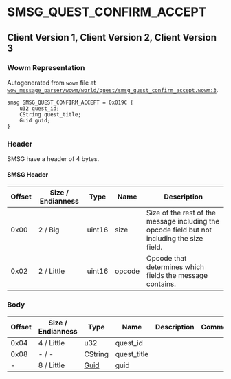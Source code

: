 # SMSG_QUEST_CONFIRM_ACCEPT

## Client Version 1, Client Version 2, Client Version 3

### Wowm Representation

Autogenerated from `wowm` file at [`wow_message_parser/wowm/world/quest/smsg_quest_confirm_accept.wowm:3`](https://github.com/gtker/wow_messages/tree/main/wow_message_parser/wowm/world/quest/smsg_quest_confirm_accept.wowm#L3).
```rust,ignore
smsg SMSG_QUEST_CONFIRM_ACCEPT = 0x019C {
    u32 quest_id;
    CString quest_title;
    Guid guid;
}
```
### Header

SMSG have a header of 4 bytes.

#### SMSG Header

| Offset | Size / Endianness | Type   | Name   | Description |
| ------ | ----------------- | ------ | ------ | ----------- |
| 0x00   | 2 / Big           | uint16 | size   | Size of the rest of the message including the opcode field but not including the size field.|
| 0x02   | 2 / Little        | uint16 | opcode | Opcode that determines which fields the message contains.|

### Body

| Offset | Size / Endianness | Type | Name | Description | Comment |
| ------ | ----------------- | ---- | ---- | ----------- | ------- |
| 0x04 | 4 / Little | u32 | quest_id |  |  |
| 0x08 | - / - | CString | quest_title |  |  |
| - | 8 / Little | [Guid](../spec/packed-guid.md) | guid |  |  |

